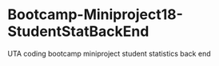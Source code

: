 # Bootcamp-Miniproject18-StudentStatBackEnd
UTA coding bootcamp miniproject student statistics back end
